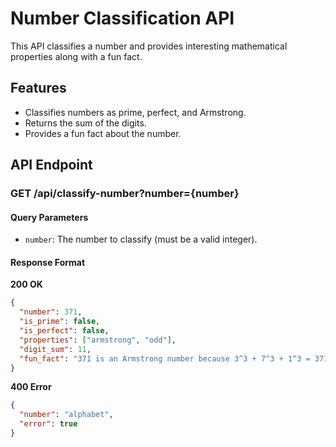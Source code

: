 # Number Classification API

This API classifies a number and provides interesting mathematical properties along with a fun fact.

## Features

- Classifies numbers as prime, perfect, and Armstrong.
- Returns the sum of the digits.
- Provides a fun fact about the number.

## API Endpoint

### GET /api/classify-number?number={number}

#### Query Parameters

- `number`: The number to classify (must be a valid integer).

#### Response Format

**200 OK**

```json
{
  "number": 371,
  "is_prime": false,
  "is_perfect": false,
  "properties": ["armstrong", "odd"],
  "digit_sum": 11,
  "fun_fact": "371 is an Armstrong number because 3^3 + 7^3 + 1^3 = 371"
}
```

**400 Error**

```json
{
  "number": "alphabet",
  "error": true
}
```
